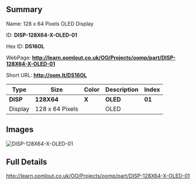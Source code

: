 

## Summary
 
Name:  128 x 64 Pixels OLED Display 

ID: __DISP-128X64-X-OLED-01__

Hex ID: __DS16OL__

WebPage: __http://learn.oomlout.co.uk/OO/Projects/oomp/part/DISP-128X64-X-OLED-01__

Short URL: __http://oom.lt/DS16OL__


| Type   | Size   | Color   | Description   | Index   |    
| ----- | ------   | ------   | -----   | ----   |    
| __DISP__   					| __128X64__   					| __X__    						| __OLED__    					| __01__ |    
| Display		| 128 x 64 Pixels	| 		| OLED	| 	|

## Images
![DISP-128X64-X-OLED-01](http://oomlout.com/oomp-gen/parts/DISP-128X64-X-OLED-01/DISP-128X64-X-OLED-01_420.jpg)

## Full Details

 http://learn.oomlout.co.uk/OO/Projects/oomp/part/DISP-128X64-X-OLED-01

